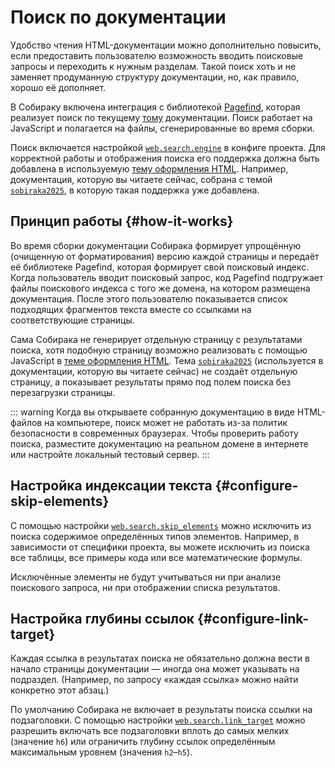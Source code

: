 # Поиск по документации

Удобство чтения HTML-документации можно дополнительно повысить, если предоставить пользователю возможность вводить поисковые запросы и переходить к нужным разделам. Такой поиск хоть и не заменяет продуманную структуру документации, но, как правило, хорошо её дополняет.

В Собираку включена интеграция с библиотекой [Pagefind](https://pagefind.app/), которая реализует поиск по текущему [тому](terms.md#volume) документации. Поиск работает на JavaScript и полагается на файлы, сгенерированные во время сборки.

Поиск включается настройкой [`web.search.engine`](../reference/configuration.md#web.search.engine) в конфиге проекта. Для корректной работы и отображения поиска его поддержка должна быть добавлена в используемую [тему оформления HTML](../build-html/web-customization.md). Например, документация, которую вы читаете сейчас, собрана с темой [`sobiraka2025`](../../../src/sobiraka/files/themes/sobiraka2025), в которую такая поддержка уже добавлена.

## Принцип работы {#how-it-works}

Во время сборки документации Собирака формирует упрощённую (очищенную от форматирования) версию каждой страницы и передаёт её библиотеке Pagefind, которая формирует свой поисковый индекс. Когда пользователь вводит поисковый запрос, код Pagefind подгружает файлы поискового индекса с того же домена, на котором размещена документация. После этого пользователю показывается список подходящих фрагментов текста вместе со ссылками на соответствующие страницы.

Сама Собирака не генерирует отдельную страницу с результатами поиска, хотя подобную страницу возможно реализовать с помощью JavaScript в [теме оформления HTML](../build-html/web-customization.md). Тема [`sobiraka2025`](../../../src/sobiraka/files/themes/sobiraka2025) (используется в документации, которую вы читаете сейчас) не создаёт отдельную страницу, а показывает результаты прямо под полем поиска без перезагрузки страницы.

::: warning
Когда вы открываете собранную документацию в виде HTML-файлов на компьютере, поиск может не работать из-за политик безопасности в современных браузерах. Чтобы проверить работу поиска, разместите документацию на реальном домене в интернете или настройте локальный тестовый сервер.
:::

## Настройка индексации текста {#configure-skip-elements}

С помощью настройки [`web.search.skip_elements`](../reference/configuration.md#web.search.skip_elements) можно исключить из поиска содержимое определённых типов элементов. Например, в зависимости от специфики проекта, вы можете исключить из поиска все таблицы, все примеры кода или все математические формулы.

Исключённые элементы не будут учитываться ни при анализе поискового запроса, ни при отображении списка результатов.

## Настройка глубины ссылок {#configure-link-target}

Каждая ссылка в результатах поиска не обязательно должна вести в начало страницы документации — иногда она может указывать на подраздел. (Например, по запросу «каждая ссылка» можно найти конкретно этот абзац.)

По умолчанию Собирака не включает в результаты поиска ссылки на подзаголовки. С помощью настройки [`web.search.link_target`](../reference/configuration.md#web.search.link_target) можно разрешить включать все подзаголовки вплоть до самых мелких (значение `h6`) или ограничить глубину ссылок определённым максимальным уровнем (значения `h2`–`h5`).